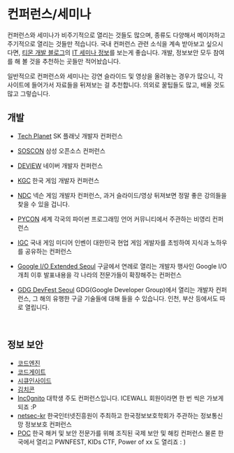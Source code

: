 # 컨퍼런스/세미나

컨퍼런스와 세미나가 비주기적으로 열리는 것들도 많으며, 종류도 다양해서 메이저하고 주기적으로 열리는 것들만 적습니다. 국내 컨퍼런스 관련 소식을 계속 받아보고 싶으시다면, [티몬 개발 블로그](http://tmondev.blog.me/)의 [IT 세미나 정보](http://blog.naver.com/PostList.nhn?blogId=tmondev&from=postList&categoryNo=18)를 보는게 좋습니다. 개발, 정보보안 모두 참여를 해 볼 것을 추천하는 곳들만 적어놨습니다.

일반적으로 컨퍼런스와 세미나는 강연 슬라이드 및 영상을 올려놓는 경우가 많으니, 각 사이트에 들어가서 자료들을 뒤져보는 걸 추천합니다. 의외로 꿀팁들도 많고, 배울 것도 많고 그렇습니다.

## 개발

- [Tech Planet](http://techplanet.skplanet.com/)
  SK 플래닛 개발자 컨퍼런스

- [SOSCON](http://www.soscon.net/)
  삼성 오픈소스 컨퍼런스

- [DEVIEW](http://deview.kr/)
  네이버 개발자 컨퍼런스

- [KGC](http://www.kgconf.com/)
  한국 게임 개발자 컨퍼런스

- [NDC](https://ndc.nexon.com/)
  넥슨 게임 개발자 컨퍼런스, 과거 슬라이드/영상 뒤져보면 정말 좋은 강의들을 찾을 수 있을 겁니다.

- [PYCON](https://www.pycon.kr/)
  세계 각국의 파이썬 프로그래밍 언어 커뮤니티에서 주관하는 비영리 컨퍼런스

- [IGC](http://igc.inven.co.kr/) 
  국내 게임 미디어 인벤이 대한민국 현업 게임 게발자를 초빙하여 지식과 노하우를 공유하는 컨퍼런스

- [Google I/O Extended Seoul](https://festi.kr/festi/2016-io-extended-seoul-after/)
  구글에서 연례로 열리는 개발자 행사인 Google I/O 개최 이후 발표내용을 각 나라의 전문가들이 확장해주는 컨퍼런스

- [GDG DevFest Seoul](https://festi.kr/festi/gdg-korea-2016-devfest-seoul/)
  GDG(Google Developer Group)에서 열리는 개발자 컨퍼런스, 그 해의 유행한 구글 기술들에 대해 들을 수 있습니다. 인천, 부산 등에서도 따로 열립니다.

  ​

## 정보 보안

- [코드엔진](http://www.codeengn.com/)
- [코드게이트](http://www.codegate.org/)
- [시큐인사이드](http://secuinside.com/)
- [김치콘](https://kimchicon.org/)
- [Inc0gnito](http://inc0gnito.com/)
  대학생 주도 컨퍼런스입니다. ICEWALL 회원이라면 한 번 씩은 가보게 되죠 :P
- [netsec-kr](http://www.netsec-kr.or.kr/)
  한국인터넷진흥원이 주최하고 한국정보보호학회가 주관하는 정보통신망 정보보호 컨퍼런스
- [POC](http://www.powerofcommunity.net/index.htm)
  한국 해커 및 보안 전문가를 위해 조직된 국제 보안 및 해킹 컨퍼런스 물론 한국에서 열리고 PWNFEST, KIDs CTF, Power of xx 도 열리죠 : )

